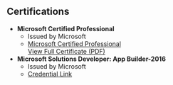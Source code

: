 ## Certifications  
- **Microsoft Certified Professional**  
  - Issued by Microsoft  
  - [Microsoft Certified Professional](https://github.com/s-kote/certifications/raw/2349831fbf07d307c8765252738960b0485f218d/MicrosoftCertifiedProfessional.png)  
    [View Full Certificate (PDF)](https://github.com/s-kote/certifications/blob/main/MicrosoftCertifiedProfessional.pdf)
- **Microsoft Solutions Developer: App Builder-2016**  
  - Issued by Microsoft  
  - [Credential Link](https://github.com/s-kote/main/certifications/MicrosoftCertifiedProfessional.pdf)  
